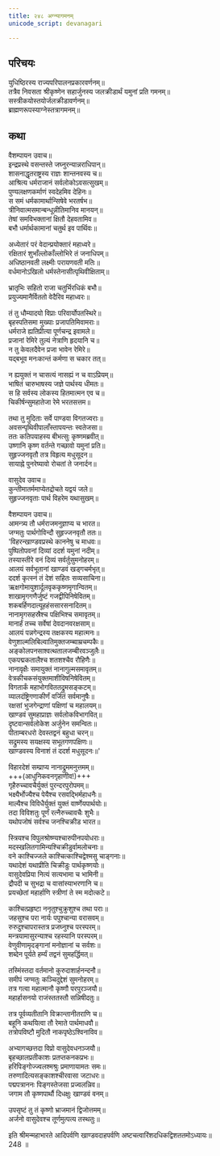 ```yaml
---
title: २४८ अग्न्यागमनम्
unicode_script: devanagari

---
```

## परिचयः

युधिष्ठिरस्य राज्यपरिपालनप्रकारवर्णनम्॥  
तत्रैव निवसता श्रीकृष्णेन सहार्जुनस्य जलक्रीडार्थं यमुनां प्रति गमनम्॥  
सस्त्रीकयोस्तयोर्जलक्रीडावर्णनम्॥  
ब्राह्मणरूपस्याग्नेस्तत्रागमनम्॥  

## कथा

वैशम्पायन उवाच॥  
इन्द्रप्रस्थे वसन्तस्ते जघ्नुरन्यान्नराधिपान्॥  
शासनाद्धृतराष्ट्रस्य राज्ञः शान्तनवस्य च॥  
आश्रित्य धर्मराजानं सर्वलोकोऽवसत्सुखम्॥  
पुण्यलक्षणकर्माणं स्वदेहमिव देहिनः॥  
स समं धर्मकामार्थान्सिषेवे भरतर्षभ॥  
त्रीनिवात्मसमान्बन्धून्नीतिमानिव मानयन्॥  
तेषां समविभक्तानां क्षितौ देहवतामिव॥  
बभौ धर्मार्थकामानां चतुर्थ इव पार्थिवः॥  

अध्येतारं परं वेदान्प्रयोक्तारं महाध्वरे॥  
रक्षितारं शुभाँल्लोकाँल्लोभिरे तं जनाधिपम्॥  
अधिष्ठानवती लक्ष्मीः परायणवती मतिः॥  
वर्धमानोऽखिलो धर्मस्तेनासीत्पृथिवीक्षिताम्॥  

भ्रातृभिः सहितो राजा चतुर्भिरधिकं बभौ॥  
प्रयुज्यमानैर्विततो वेदैरिव महाध्वरः॥  

तं तु धौम्यादयो विप्राः परिवार्योपतस्थिरे॥  
बृहस्पतिसमा मुख्याः प्रजापतिमिवामराः॥  
धर्मराजे ह्यतिप्रीत्या पूर्णचन्द्र इवामले॥  
प्रजानां रेमिरे तुल्यं नेत्राणि हृदयानि च॥  
न तु केवलदैवेन प्रजा भावेन रेमिरे॥  
यद्बभूव मनःकान्तं कर्मणा स चकार तत्॥  

न ह्ययुक्तं न चासत्यं नासह्यं न च वाऽप्रियम्॥  
भाषितं चारुभाषस्य जज्ञे पार्थस्य धीमतः॥  
स हि सर्वस्य लोकस्य हितमात्मन एव च॥  
चिकीर्षन्सुमहातेजा रेमे भरतसत्तम॥  

तथा तु मुदिताः सर्वे पाण्डवा विगतज्वराः॥  
अवसन्पृथिवीपालाँस्तापयन्तः स्वतेजसा॥  
ततः कतिपयाहस्य बीभत्सुः कृष्णमब्रवीत्॥  
उष्णानि कृष्ण वर्तन्ते गच्छावो यमुनां प्रति॥  
सुहृज्जनवृतौ तत्र विहृत्य मधुसूदन॥  
सायाह्ने पुनरेष्यावो रोचतां ते जनार्दन॥  

वासुदेव उवाच॥  
कुन्तीमातर्ममाप्येतद्रोचते यद्वयं जले॥  
सुहृज्जनवृताः पार्थ विहरेम यथासुखम्॥  

वैशम्पायन उवाच॥  
आमन्त्र्य तौ धर्मराजमनुज्ञाप्य च भारत॥  
जग्मतुः पार्थगोविन्दौ सुहृज्जनवृतौ ततः॥  
'विहरन्खाण्डवप्रस्थे काननेषु च माधवः॥  
पुष्पितोपवनां दिव्यां ददर्श यमुनां नदीम्॥  
तस्यास्तीरे वनं दिव्यं सर्वर्तुसुमनोहरम्॥  
आलयं सर्वभूतानां खाण्डवं खड्गचर्मभृत्॥  
ददर्श कृत्स्नं तं देशं सहितः सव्यसाचिना॥  
ऋक्षगोमायुशार्दूलवृककृष्णमृगान्वितम्॥  
शाखामृगगणैर्जुष्टं गजद्वीपिनिषेवितम्॥  
शकबर्हिणदात्यूहहंससारसनादितम्॥  
नानामृगसहस्रैश्च पक्षिभिश्च समावृतम्॥  
मानार्हं तच्च सर्वेषां देवदानवरक्षसाम्॥  
आलयं पन्नगेन्द्रस्य तक्षकस्य महात्मनः॥  
वेणुशाल्मलिबिल्वातिमुक्तजम्ब्वाम्रचम्पकैः॥  
अङ्कोलपनसाश्वत्थतालजम्बीरवञ्जुलैः॥  
एकपद्मकतालैश्च शतशश्चैव रौहिणैः॥  
नानावृक्षैः समायुक्तं नानागुल्मसमावृतम्॥  
वेत्रकीचकसंयुक्तमाशीविषनिषेवितम्॥  
विगतार्कं महाभोगविततद्रुमसङ्कटम्॥  
व्यालदंष्ट्रिगणाकीर्णं वर्जितं सर्वमानुषैः॥  
रक्षसां भुजगेन्द्राणां पक्षिणां च महालयम्॥  
खाण्डवं सुमहाप्राज्ञः सर्वलोकविभागवित्॥  
दृष्टवान्सर्वलोकेश अर्जुनेन समन्वितः॥  
पीताम्बरधरो देवस्तद्वनं बहुधा चरन्॥  
सद्रुमस्य सयक्षस्य सभूतगणपक्षिणः॥  
खाण्डवस्य विनाशं तं ददर्श मधुसूदनः॥'  

विहारदेशं सम्प्राप्य नानाद्रुममनुत्तमम्॥  
+++(आधुनिकवनगृहाणीव!)+++  
गृहैरुच्चावचैर्युक्तं पुरन्दरपुरोपमम्॥  
भक्ष्यैर्भोज्यैश्च पेयैश्च रसवद्भिर्महाधनैः॥  
माल्यैश्च विविधैर्युक्तं युक्तं वार्ष्णेयपार्थयोः॥  
तदा विविशतुः पूर्णं रत्नैरुच्चावचैः शुभैः॥  
यथोपजोषं सर्वश्च जनश्चिक्रीड भारत॥  

स्त्रियश्च विपुलश्रोष्ण्यश्चारुपीनपयोधराः॥  
मदस्खलितगामिन्यश्चिक्रीडुर्वामलोचनाः॥  
वने काश्चिज्जले काश्चित्काश्चिद्वेश्मसु चाङ्गनाः॥  
यथादेशं यथाप्रीति चिक्रीडुः पार्थकृष्णयोः॥  
वासुदेवप्रिया नित्यं सत्यभामा च भामिनी॥  
द्रौपदी च सुभद्रा च वासांस्याभरणानि च॥  
प्रयच्छेतां महार्हाणि स्त्रीणां ते स्म मदोत्कटे॥  

काश्चित्प्रहृष्टा ननृतुश्चुक्रुशुश्च तथा पराः॥  
जहसुश्च परा नार्यः पपुश्चान्या वरासवम्॥  
रुरुदुश्चापरास्तत्र प्रजघ्नुश्च परस्परम्॥  
मन्त्रयामासुरन्याश्च रहस्यानि परस्परम्॥  
वेणुवीणामृदङ्गानां मनोज्ञानां च सर्वशः॥  
शब्देन पूर्यते हर्म्यं तद्वनं सुमहर्द्धिमत्॥  

तस्मिंस्तदा वर्तमानो कुरुदाशार्हनन्दनौ॥  
समीपं जग्मतुः कञ्चिदुद्देशं सुमनोहरम्॥  
तत्र गत्वा महात्मानौ कृष्णौ परपुरञ्जयौ॥  
महार्हासनयो राजंस्ततस्तौ सन्निषीदतुः॥  

तत्र पूर्वव्यतीतानि विक्रान्तानीतराणि च॥  
बहूनि कथयित्वा तौ रेमाते पार्थमाधवौ॥  
तत्रोपविष्टौ मुदितौ नाकपृष्ठेऽश्विनाविव॥  

अभ्यागच्छत्तदा विप्रो वासुदेवधनञ्जयौ॥  
बृहच्छालप्रतीकाशः प्रतप्तकनकप्रभः॥  
हरिपिङ्गोज्ज्वलश्मश्रुः प्रमाणायामतः समः॥  
तरुणादित्यसङ्काशश्चीरवासा जटाधरः॥  
पद्मपत्राननः पिङ्गस्तेजसा प्रज्वलन्निव॥  
जगाम तौ कृष्णपार्थौ दिधक्षुः खाण्डवं वनम्॥  

उपसृष्टं तु तं कृष्णो भ्राजमानं द्विजोत्तमम्॥  
अर्जनो वासुदेवश्च तूर्णमुत्पत्य तस्थतुः॥  

इति श्रीमन्महाभारते आदिपर्वणि खाण्डवदाहपर्वणि अष्टचत्वारिंशदधिकद्विशततमोऽध्यायः॥  
248 ॥  
